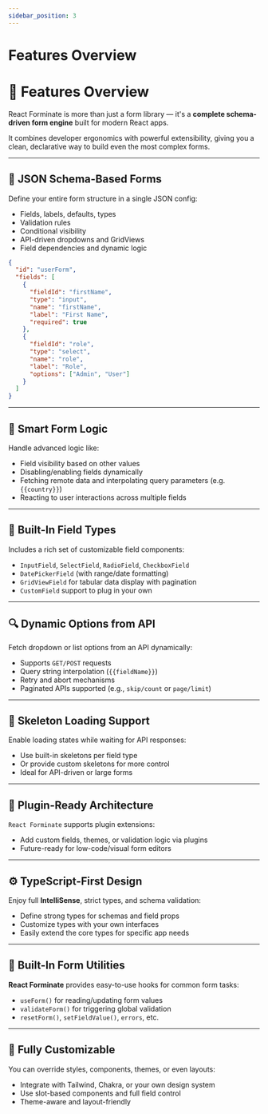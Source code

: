 ```yaml
---
sidebar_position: 3
---
```


# Features Overview

# 🚀 Features Overview

React Forminate is more than just a form library — it's a **complete schema-driven form engine** built for modern React apps.

It combines developer ergonomics with powerful extensibility, giving you a clean, declarative way to build even the most complex forms.

---

## 🧩 JSON Schema-Based Forms

Define your entire form structure in a single JSON config:

- Fields, labels, defaults, types
- Validation rules
- Conditional visibility
- API-driven dropdowns and GridViews
- Field dependencies and dynamic logic

```json
{
  "id": "userForm",
  "fields": [
    {
      "fieldId": "firstName",
      "type": "input",
      "name": "firstName",
      "label": "First Name",
      "required": true
    },
    {
      "fieldId": "role",
      "type": "select",
      "name": "role",
      "label": "Role",
      "options": ["Admin", "User"]
    }
  ]
}
```

---

## 🧠 Smart Form Logic

Handle advanced logic like:

- Field visibility based on other values
- Disabling/enabling fields dynamically
- Fetching remote data and interpolating query parameters (e.g. `{{country}}`)
- Reacting to user interactions across multiple fields

---

## 🧱 Built-In Field Types

Includes a rich set of customizable field components:

- `InputField`, `SelectField`, `RadioField`, `CheckboxField`
- `DatePickerField` (with range/date formatting)
- `GridViewField` for tabular data display with pagination
- `CustomField` support to plug in your own

---

## 🔍 Dynamic Options from API

Fetch dropdown or list options from an API dynamically:

- Supports `GET/POST` requests
- Query string interpolation (`{{fieldName}}`)
- Retry and abort mechanisms
- Paginated APIs supported (e.g., `skip/count` or `page/limit`)

---

## 🦴 Skeleton Loading Support

Enable loading states while waiting for API responses:

- Use built-in skeletons per field type
- Or provide custom skeletons for more control
- Ideal for API-driven or large forms

---

## 🧩 Plugin-Ready Architecture

`React Forminate` supports plugin extensions:

- Add custom fields, themes, or validation logic via plugins
- Future-ready for low-code/visual form editors

---

## ⚙️ TypeScript-First Design

Enjoy full **IntelliSense**, strict types, and schema validation:

- Define strong types for schemas and field props
- Customize types with your own interfaces
- Easily extend the core types for specific app needs

---

## 🧪 Built-In Form Utilities

**React Forminate** provides easy-to-use hooks for common form tasks:

- `useForm()` for reading/updating form values
- `validateForm()` for triggering global validation
- `resetForm()`, `setFieldValue()`, `errors`, etc.

---

## 🧬 Fully Customizable

You can override styles, components, themes, or even layouts:

- Integrate with Tailwind, Chakra, or your own design system
- Use slot-based components and full field control
- Theme-aware and layout-friendly
